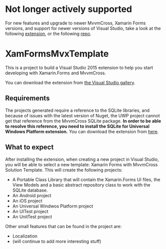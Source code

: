 # Not longer actively supported

For new features and upgrade to newer MvvmCross, Xamarin Forms versions, and support for newer versions of Visual Studio, take a look at the following [extension](https://marketplace.visualstudio.com/items?itemName=PaulDatsiuk.XamarinFormswithMvvmCross5SolutionTemplate), or the following [repo](https://github.com/JTOne123/XamFormsMvxTemplate).

# XamFormsMvxTemplate

This is a project to build a Visual Studio 2015 extension to help you start developing with Xamarin.Forms and MvvmCross.

You can download the extension from [the Visual Studio gallery](https://visualstudiogallery.msdn.microsoft.com/4913e7d5-96c9-4dde-a1a1-69820d615936 "Visual Studio Extension").

## Requirements

The projects generated require a reference to the SQLite libraries, and because of issues with the latest version of Nuget, the UWP project cannot get that reference from the MvvmCross SQLite package. __In order to be able to resolve this reference, you need to install the SQLite for Universal Windows Platform extension.__ You can download the extension from [here](https://visualstudiogallery.msdn.microsoft.com/4913e7d5-96c9-4dde-a1a1-69820d615936 "SQLite for Universal Windows Platform"). 

## What to expect

After installing the extension, when creating a new project in Visual Studio, you will be able to select a new template: Xamarin Forms with MvvmCross Solution Template. This will create the following projects:

* A Portable Class Library that will contain the Xamarin.Forms UI files, the View Models and a basic abstract repository class to work with the SQLite database.
* An Android project
* An iOS project
* An Universal Windwos Platform project
* An UITest project
* An UnitTest project

Other small features that can be found in the project are:

* Localization
* (will continue to add more interesting stuff)
